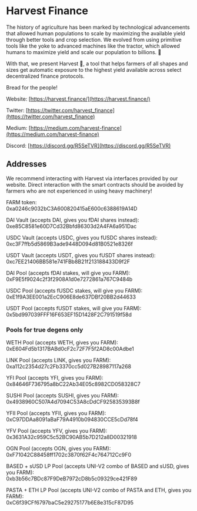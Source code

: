 # Harvest Finance

The history of agriculture has been marked by technological advancements that allowed human populations to scale by maximizing the available yield through better tools and crop selection. We evolved from using primitive tools like the yoke to advanced machines like the tractor, which allowed humans to maximize yield and scale our population to billions. :ear_of_rice:

With that, we present Harvest :tractor:, a tool that helps farmers of all shapes and sizes get automatic exposure to the highest yield available across select decentralized finance protocols.

Bread for the people!

Website: [https://harvest.finance/](https://harvest.finance/)

Twitter: [https://twitter.com/harvest_finance](https://twitter.com/harvest_finance)

Medium: [https://medium.com/harvest-finance](https://medium.com/harvest-finance)

Discord: [https://discord.gg/R5SeTVR](https://discord.gg/R5SeTVR)

## Addresses

We recommend interacting with Harvest via interfaces provided by our website. Direct interaction with the smart contracts should be avoided by farmers who are not experienced in using heavy machinery!

FARM token: <br />
0xa0246c9032bC3A600820415aE600c6388619A14D

DAI Vault (accepts DAI, gives you fDAI shares instead): <br />
0xe85C8581e60D7Cd32Bbfd86303d2A4FA6a951Dac

USDC Vault (accepts USDC, gives you fUSDC shares instead): <br />
0xc3F7ffb5d5869B3ade9448D094d81B0521e8326f

USDT Vault (accepts USDT, gives you fUSDT shares instead): <br />
0xc7EE21406BB581e741FBb8B21f213188433D9f2F

DAI Pool (accepts fDAI stakes, will give you FARM): <br />
0xF9E5f9024c2f3f2908A1d0e7272861a767C9484b

USDC Pool (accepts fUSDC stakes, will give you FARM):<br />
0xE1f9A3EE001a2EcC906E8de637DBf20BB2d44633

USDT Pool (accepts fUSDT stakes, will give you FARM):<br />
0x5bd997039FFF16F653EF15D1428F2C791519f58d

### Pools for true degens only

WETH Pool (accepts WETH, gives you FARM):<br />
0xE604Fd5b1317BABd0cF2c72F7F5f2AD8c00Adbe1

LINK Pool (accepts LINK, gives you FARM):<br />
0xa112c2354d27c2Fb3370cc5d027B28987117a268

YFI Pool (accepts YFI, gives you FARM):<br />
0x84646F736795a8bC22Ab34E05c8982CD058328C7

SUSHI Pool (accepts SUSHI, gives you FARM):<br />
0x4938960C507A4d7094C53A8cDdCF925835393B8f

YFII Pool (accepts YFII, gives you FARM):<br />
0xC97DDAa8091aBaF79A4910b094830CCE5cDd78f4

YFV Pool (accepts YFV, gives you FARM):<br />
0x3631A32c959C5c52BC90AB5b7D212a8D00321918

OGN Pool (accepts OGN, gives you FARM):<br />
0xF71042C88458ff1702c3870f62F4c764712Cc9F0

BASED + sUSD LP Pool (accepts UNI-V2 combo of BASED and sUSD, gives you FARM):<br />
0xb3b56c7BDc87F9DeB7972cD8b5c09329ce421F89

PASTA + ETH LP Pool (accepts UNI-V2 combo of PASTA and ETH, gives you FARM):<br />
0xC6f39CFf6797baC5e29275177b6E8e315cF87D95

